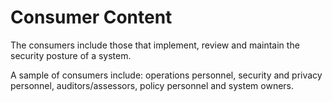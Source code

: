 # Consumer Content

The consumers include those that implement, review and maintain the security posture of a system. 

A sample of consumers include: operations personnel, security and privacy personnel, auditors/assessors, policy personnel and system owners.